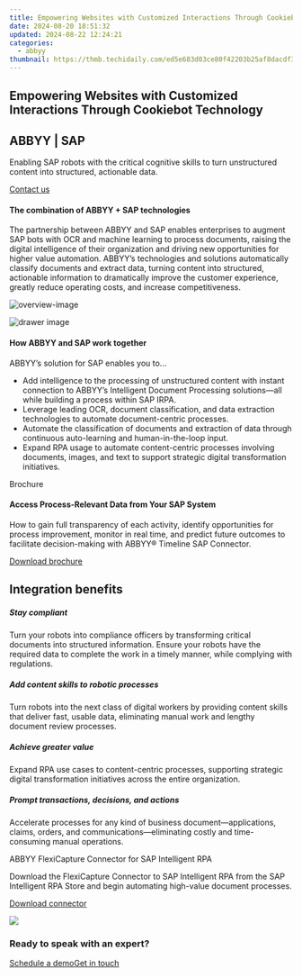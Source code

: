 ```yaml
---
title: Empowering Websites with Customized Interactions Through Cookiebot Technology
date: 2024-08-20 18:51:32
updated: 2024-08-22 12:24:21
categories:
  - abbyy
thumbnail: https://thmb.techidaily.com/ed5e683d03ce80f42203b25af8dacdf35686ccffebc444bf15a8e9ff929bc0bb.jpg
---
```


## Empowering Websites with Customized Interactions Through Cookiebot Technology

## 

## ABBYY | SAP 

Enabling SAP robots with the critical cognitive skills to turn unstructured content into structured, actionable data.

[Contact us](https://tools.techidaily.com/abbyy/products/)

#### The combination of ABBYY + SAP technologies 

The partnership between ABBYY and SAP enables enterprises to augment SAP bots with OCR and machine learning to process documents, raising the digital intelligence of their organization and driving new opportunities for higher value automation. ABBYY’s technologies and solutions automatically classify documents and extract data, turning content into structured, actionable information to dramatically improve the customer experience, greatly reduce operating costs, and increase competitiveness.

![overview-image](https://content.abbyy.com/-/media/project/abbyy/abbyy/solutions/hyperautomation/overview-image.jpg?h=440&iar=0&w=848)

![drawer image](https://content.abbyy.com/-/media/project/abbyy/abbyy/solutions/digital-document-archiving/drawer-image.jpg?h=392&iar=0&w=696)

#### How ABBYY and SAP work together

ABBYY’s solution for SAP enables you to... 

* Add intelligence to the processing of unstructured content with instant connection to ABBYY’s Intelligent Document Processing solutions—all while building a process within SAP IRPA.
* Leverage leading OCR, document classification, and data extraction technologies to automate document-centric processes.
* Automate the classification of documents and extraction of data through continuous auto-learning and human-in-the-loop input.
* Expand RPA usage to automate content-centric processes involving documents, images, and text to support strategic digital transformation initiatives.

Brochure 

#### Access Process-Relevant Data from Your SAP System 

How to gain full transparency of each activity, identify opportunities for process improvement, monitor in real time, and predict future outcomes to facilitate decision-making with ABBYY® Timeline SAP Connector.

[Download brochure](https://static1.abbyy.com/abbyycommedia/33180/brochure-timeline-sap-connector-en.pdf)

## Integration benefits

##### Stay compliant 

Turn your robots into compliance officers by transforming critical documents into structured information. Ensure your robots have the required data to complete the work in a timely manner, while complying with regulations.

##### Add content skills to robotic processes 

Turn robots into the next class of digital workers by providing content skills that deliver fast, usable data, eliminating manual work and lengthy document review processes.

##### Achieve greater value 

Expand RPA use cases to content-centric processes, supporting strategic digital transformation initiatives across the entire organization.

##### Prompt transactions, decisions, and actions 

Accelerate processes for any kind of business document—applications, claims, orders, and communications—eliminating costly and time-consuming manual operations.

ABBYY FlexiCapture Connector for SAP Intelligent RPA 

Download the FlexiCapture Connector to SAP Intelligent RPA from the SAP Intelligent RPA Store and begin automating high-value document processes.

[Download connector](https://store.irpa.cfapps.eu10.hana.ondemand.com/#/package/bf4a7007-4034-42f3-bcbf-2f6368603672)

![](https://content.abbyy.com/-/media/feature/basecomponents/clients/sap.png?h=40&iar=0&w=120)

### Ready to speak with an expert?

[Schedule a demo](https://tools.techidaily.com/abbyy/products/)[Get in touch](https://tools.techidaily.com/abbyy/products/)

<ins class="adsbygoogle"
     style="display:block"
     data-ad-format="autorelaxed"
     data-ad-client="ca-pub-7571918770474297"
     data-ad-slot="1223367746"></ins>



<ins class="adsbygoogle"
     style="display:block"
     data-ad-client="ca-pub-7571918770474297"
     data-ad-slot="8358498916"
     data-ad-format="auto"
     data-full-width-responsive="true"></ins>
